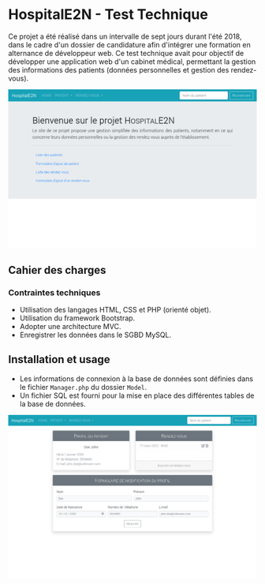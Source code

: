 # HospitalE2N - Test Technique
Ce projet a été réalisé dans un intervalle de sept jours durant l'été 2018, dans le cadre d'un dossier de candidature afin d'intégrer une formation en alternance de développeur web. Ce test technique avait pour objectif de développer une application web d'un cabinet médical, permettant la gestion des informations des patients (données personnelles et gestion des rendez-vous).

![maquette web hospitale2n](/screenshots/Accueil-HospitalE2N.png)

## Cahier des charges

### Contraintes techniques
- Utilisation des langages HTML, CSS et PHP (orienté objet).
- Utilisation du framework Bootstrap.
- Adopter une architecture MVC.
- Enregistrer les données dans le SGBD MySQL.

## Installation et usage

- Les informations de connexion à la base de données sont définies dans le fichier `Manager.php` du dossier `Model`.
- Un fichier SQL est fourni pour la mise en place des différentes tables de la base de données.

![maquette web hospitale2n patient profile](/screenshots/Profildepatient-HospitalE2N.png)